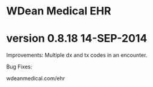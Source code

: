 # WDean Medical EHR
# version 0.8.18  14-SEP-2014

Improvements:
Multiple dx and tx codes in an encounter.

Bug Fixes:


wdeanmedical.com/ehr